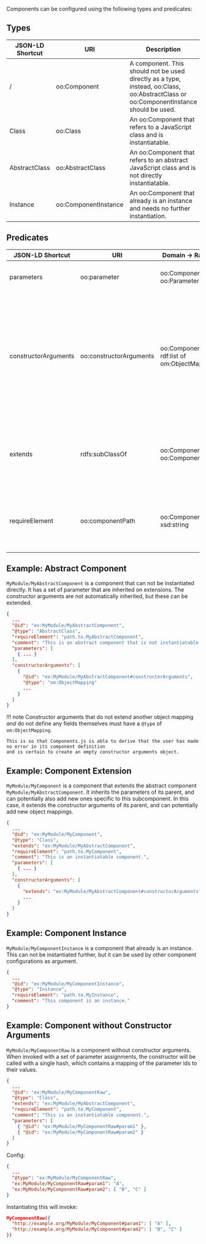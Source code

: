 Components can be configured using the following types and predicates:

## Types

| JSON-LD Shortcut | URI                  | Description |
| ---------------- | -------------------- | ----------- |
| /                | oo:Component         | A component. This should not be used directly as a type, instead, oo:Class, oo:AbstractClass or oo:ComponentInstance should be used. |
| Class            | oo:Class             | An oo:Component that refers to a JavaScript class and is instantiatable. |
| AbstractClass    | oo:AbstractClass     | An oo:Component that refers to an abstract JavaScript class and is not directly instantiatable. |
| Instance         | oo:ComponentInstance | An oo:Component that already is an instance and needs no further instantiation. |

## Predicates

| JSON-LD Shortcut     | URI                     | Domain           → Range                        | Description |
| -------------------- | ----------------------- | ----------------------------------------------- | ----------- |
| parameters           | oo:parameter            | oo:Component     → oo:Parameter                 | Attaches one or more parameters to a component. |
| constructorArguments | oo:constructorArguments | oo:Component     → rdf:list of om:ObjectMapping | Defines the list of constructor arguments of a given component. These arguments must be ObjectMappings. If this is not provided, the parameter values are passed to the constructor as a raw hash. |
| extends              | rdfs:subClassOf         | oo:Component     → oo:Component                 | Say that a certain component extends from another component, which will inherit all its parameters. |
| requireElement       | oo:componentPath        | oo:Component     → xsd:string                   | The object path to a module delimited by `.`. For example, the path to element `X` in object `{ a: { b: { X: { ... } } } }` is `a.b.X`. |

## Example: Abstract Component

`MyModule/MyAbstractComponent` is a component that can not be instantiated directly.
It has a set of parameter that are inherited on extensions.
The constructor arguments are not automatically inherited, but these can be extended.

```json
{
  ...
  "@id": "ex:MyModule/MyAbstractComponent",
  "@type": "AbstractClass",
  "requireElement": "path.to.MyAbstractComponent",
  "comment": "This is an abstract component that is not instantiatable.",
  "parameters": [
    { ... }
  ],
  "constructorArguments": [
    {
      "@id": "ex:MyModule/MyAbstractComponent#constructorArguments",
      "@type": "om:ObjectMapping"
      ...
    }
  ]
}
```

!!! note
    Constructor arguments that do not extend another object mapping _and_ do not define any fields themselves
    must have a `@type` of `om:ObjectMapping`.

    This is so that Components.js is able to derive that the user has made no error in its component definition
    and is certain to create an empty constructor arguments object.

## Example: Component Extension

`MyModule/MyComponent` is a component that extends the abstract component `MyModule/MyAbstractComponent`.
It inherits the parameters of its parent, and can potentially also add new ones specific to this subcomponent.
In this case, it extends the constructor arguments of its parent, and can potentially add new object mappings.

```json
{
  ...
  "@id": "ex:MyModule/MyComponent",
  "@type": "Class",
  "extends": "ex:MyModule/MyAbstractComponent",
  "requireElement": "path.to.MyComponent",
  "comment": "This is an instantiatable component.",
  "parameters": [
    { ... }
  ],
  "constructorArguments": [
    {
      "extends": "ex:MyModule/MyAbstractComponent#constructorArguments"
      ...
    }
  ]
}
```

## Example: Component Instance

`MyModule/MyComponentInstance` is a component that already is an instance.
This can not be instantiated further, but it can be used by other component configurations as argument.

```json
{
  ...
  "@id": "ex:MyModule/MyComponentInstance",
  "@type": "Instance",
  "requireElement": "path.to.MyInstance",
  "comment": "This component is an instance."
}
```

## Example: Component without Constructor Arguments

`MyModule/MyComponentRaw` is a component without constructor arguments.
When invoked with a set of parameter assignments,
the constructor will be called with a single hash,
which contains a mapping of the parameter ids to their values.

```json
{
  ...
  "@id": "ex:MyModule/MyComponentRaw",
  "@type": "Class",
  "extends": "ex:MyModule/MyAbstractComponent",
  "requireElement": "path.to.MyComponent",
  "comment": "This is an instantiatable component.",
  "parameters": [
    { "@id": "ex:MyModule/MyComponentRaw#param1" },
    { "@id": "ex:MyModule/MyComponentRaw#param2" }
  ]
}
```

Config:
```json
{
  ...
  "@type": "ex:MyModule/MyComponentRaw",
  "ex:MyModule/MyComponentRaw#param1": "A",
  "ex:MyModule/MyComponentRaw#param2": [ "B", "C" ]
}
```
Instantiating this will invoke:
```json
MyComponentRaw({
  "http://example.org/MyModule/MyComponent#param1": [ "A" ],
  "http://example.org/MyModule/MyComponent#param2": [ "B", "C" ]
})
```
